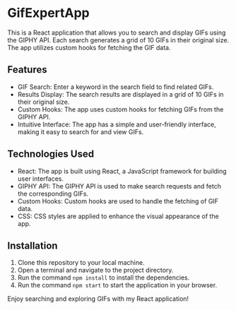 # GifExpertApp

This is a React application that allows you to search and display GIFs using the GIPHY API. Each search generates a grid of 10 GIFs in their original size. The app utilizes custom hooks for fetching the GIF data.

## Features

- GIF Search: Enter a keyword in the search field to find related GIFs.
- Results Display: The search results are displayed in a grid of 10 GIFs in their original size.
- Custom Hooks: The app uses custom hooks for fetching GIFs from the GIPHY API.
- Intuitive Interface: The app has a simple and user-friendly interface, making it easy to search for and view GIFs.

## Technologies Used

- React: The app is built using React, a JavaScript framework for building user interfaces.
- GIPHY API: The GIPHY API is used to make search requests and fetch the corresponding GIFs.
- Custom Hooks: Custom hooks are used to handle the fetching of GIF data.
- CSS: CSS styles are applied to enhance the visual appearance of the app.

## Installation

1. Clone this repository to your local machine.
2. Open a terminal and navigate to the project directory.
3. Run the command `npm install` to install the dependencies.
4. Run the command `npm start` to start the application in your browser.

Enjoy searching and exploring GIFs with my React application!